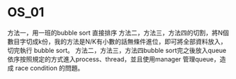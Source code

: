 # OS_01

方法一，用一班的bubble sort 直接排序 
方法二，方法三，方法四的切割，將N個數目字切成k份，我的方法是N/K有小數的話無條件進位，即可將全部資料放入，切完執行 bubble sort。
方法二，方法三，方法四bubble sort完之後放入queue依序按照規定的方式進入process、thread，並且使用manager 管理queue，造成 race condition 的問題。
  
